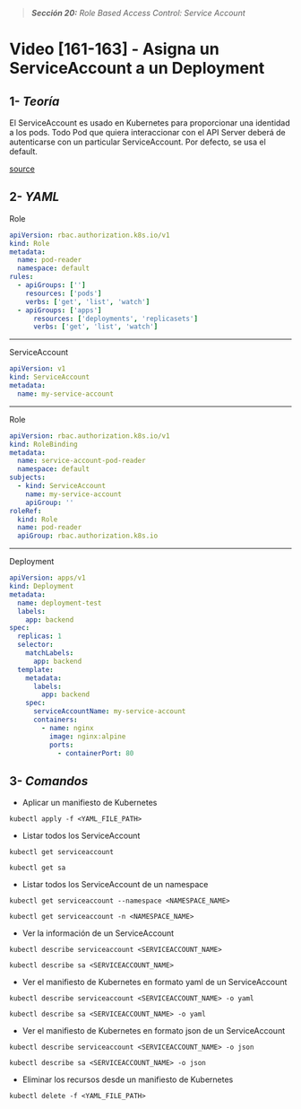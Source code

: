 > _**Sección 20:** Role Based Access Control: Service Account_

# Video [161-163] - Asigna un ServiceAccount a un Deployment

## 1- _Teoría_

El ServiceAccount es usado en Kubernetes para proporcionar una identidad a los pods. Todo Pod que quiera interaccionar con el API Server deberá de autenticarse con un particular ServiceAccount. Por defecto, se usa el default.

[source](https://kubernetes.io/docs/tasks/configure-pod-container/configure-service-account/)

## 2- _YAML_

Role
```yaml
apiVersion: rbac.authorization.k8s.io/v1
kind: Role
metadata:
  name: pod-reader
  namespace: default
rules:
  - apiGroups: ['']
    resources: ['pods']
    verbs: ['get', 'list', 'watch']
  - apiGroups: ['apps']
      resources: ['deployments', 'replicasets']
      verbs: ['get', 'list', 'watch']
```
---
ServiceAccount
```yaml
apiVersion: v1
kind: ServiceAccount
metadata:
  name: my-service-account
```
---
Role
```yaml
apiVersion: rbac.authorization.k8s.io/v1
kind: RoleBinding
metadata:
  name: service-account-pod-reader
  namespace: default
subjects:
  - kind: ServiceAccount
    name: my-service-account
    apiGroup: ''
roleRef:
  kind: Role
  name: pod-reader
  apiGroup: rbac.authorization.k8s.io
```
---
Deployment
```yaml
apiVersion: apps/v1
kind: Deployment
metadata:
  name: deployment-test
  labels:
    app: backend
spec:
  replicas: 1
  selector:
    matchLabels:
      app: backend
  template:
    metadata:
      labels:
        app: backend
    spec:
      serviceAccountName: my-service-account
      containers:
        - name: nginx
          image: nginx:alpine
          ports:
            - containerPort: 80
```

## 3- _Comandos_

- Aplicar un manifiesto de Kubernetes

```shell
kubectl apply -f <YAML_FILE_PATH>
```

- Listar todos los ServiceAccount

```shell
kubectl get serviceaccount
```

```shell
kubectl get sa
```

- Listar todos los ServiceAccount de un namespace

```shell
kubectl get serviceaccount --namespace <NAMESPACE_NAME>
```

```shell
kubectl get serviceaccount -n <NAMESPACE_NAME>
```

- Ver la información de un ServiceAccount

```shell
kubectl describe serviceaccount <SERVICEACCOUNT_NAME>
```

```shell
kubectl describe sa <SERVICEACCOUNT_NAME>
```

- Ver el manifiesto de Kubernetes en formato yaml de un ServiceAccount

```shell
kubectl describe serviceaccount <SERVICEACCOUNT_NAME> -o yaml
```

```shell
kubectl describe sa <SERVICEACCOUNT_NAME> -o yaml
```

- Ver el manifiesto de Kubernetes en formato json de un ServiceAccount

```shell
kubectl describe serviceaccount <SERVICEACCOUNT_NAME> -o json
```

```shell
kubectl describe sa <SERVICEACCOUNT_NAME> -o json
```

- Eliminar los recursos desde un manifiesto de Kubernetes

```shell
kubectl delete -f <YAML_FILE_PATH>
```